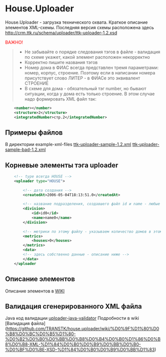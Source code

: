 House.Uploader
=========

House.Uploader - загрузка технического охвата. Краткое описание элементов XML-схемы. Последняя версия схемы расположена здесь http://crm.ttk.ru/schema/uploader/ttk-uploader-1.2.xsd

<span style="color: red">ВАЖНО!</span>
> * Не забывайте о порядке следования тэгов в файле - валидация по схеме укажет, какой элемент расположен некорректно
> * Корректно пишите названия тэгов
> * Номер дома в ФИАС всегда представлен тремя параметрами: номер, корпус, строение. Поэтому если в написании номера присутствует слово ЛИТЕР - в ФИАСе это эквивалент СТРОЕНИЕ
> * В схеме для дома - обязательный тэг number, но бывают ситуации, когда у дома есть только строение. В этом случае надо формировать XML файл так:
```xml
    <number></number>
    <structure>2</structure>
    <integratedNumber>стр.2</integratedNumber>
```

Примеры файлов
----
В директории example-xml-files
[ttk-uploader-sample-1.2.xml](../master/example-xml-files)
[ttk-uploader-sample-bad-1.2.xml](../master/example-xml-files)


Корневые элементы тэга uploader
----
```xml
    <!-- type всегда HOUSE -->
    <uploader type="HOUSE">
    
        <!-- дата создания -->
        <createdAt>2006-05-04T18:13:51.0</createdAt> 
        
        <!-- название подразделения, создавшего файл id и name - любые строковые знаяения -->        
        <division>
            <id>id0</id>
            <name>name0</name>
        </division>
        
        <!-- метрики по этому файлу - указываем количество домов в этом файле-->
        <metrics>
            <houses>0</houses>
        </metrics>
        <data>
        <!-- здесь собственно данные - описание ниже -->
        </data>
    </uploader
```

Описание элементов
----
Описание элементов в [WIKI](https://github.com/TRANSTK/house.uploader/wiki/%D0%9A%D1%80%D0%B0%D1%82%D0%BA%D0%BE%D0%B5-%D0%BE%D0%BF%D0%B8%D1%81%D0%B0%D0%BD%D0%B8%D0%B5-%D1%8D%D0%BB%D0%B5%D0%BC%D0%B5%D0%BD%D1%82%D0%BE%D0%B2-XML-%D1%81%D1%85%D0%B5%D0%BC%D1%8B)


Валидация сгенерированного XML файла
----

Java код валидации [uploader-java-validator](../master/uploader-java-validator)
Подробности в wiki [Валидация файла] (https://github.com/TRANSTK/house.uploader/wiki/%D0%9F%D1%80%D0%B8%D0%BC%D0%B5%D1%80-%D0%B2%D0%B0%D0%BB%D0%B8%D0%B4%D0%B0%D1%86%D0%B8%D0%B8-XML-%D1%84%D0%B0%D0%B9%D0%BB%D0%B0-%D0%BF%D0%BE-XSD-%D1%84%D0%B0%D0%B9%D0%BB%D1%83)

